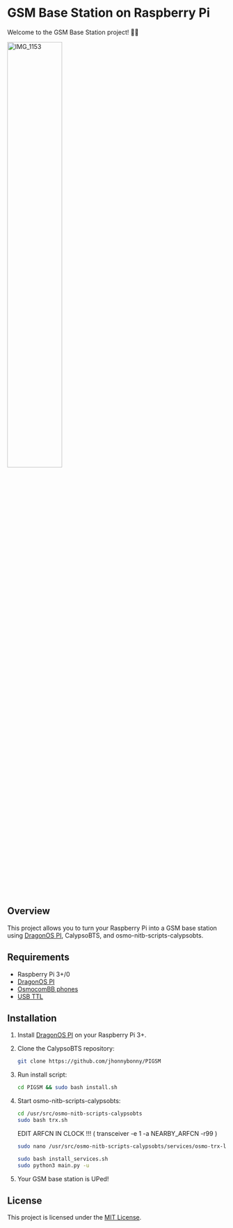 # GSM Base Station on Raspberry Pi
Welcome to the GSM Base Station project! 📡📱

<img src="https://github.com/jhonnybonny/PIGSM/assets/87495218/10e2c7a7-5559-4a7c-aa8e-4ca5f3c479a6" width="50%" height="50%" alt="IMG_1153">

## Overview

This project allows you to turn your Raspberry Pi into a GSM base station using [DragonOS PI](https://sourceforge.net/projects/dragonos-pi64), CalypsoBTS, and osmo-nitb-scripts-calypsobts.

## Requirements

- Raspberry Pi 3+/0
- [DragonOS PI](https://sourceforge.net/projects/dragonos-pi64)
- [OsmocomBB phones](https://osmocom.org/projects/baseband/wiki/Phones)
- [USB TTL](https://www.aliexpress.com/w/wholesale-cp2102-usb-to-ttl-converter.html)

## Installation

1. Install [DragonOS PI](https://sourceforge.net/projects/dragonos-pi64) on your Raspberry Pi 3+.
2. Clone the CalypsoBTS repository:

    ```bash
    git clone https://github.com/jhonnybonny/PIGSM
    ```

3. Run install script:

    ```bash
    cd PIGSM && sudo bash install.sh
    ```

4. Start osmo-nitb-scripts-calypsobts:

    ```bash
    cd /usr/src/osmo-nitb-scripts-calypsobts
    sudo bash trx.sh
    ```
    EDIT ARFCN IN CLOCK !!! ( transceiver -e 1 -a NEARBY_ARFCN -r99 )
    ```bash
    sudo nano /usr/src/osmo-nitb-scripts-calypsobts/services/osmo-trx-lms.service
    ```
    ```bash
    sudo bash install_services.sh
    sudo python3 main.py -u
    ```

5. Your GSM base station is UPed!

## License

This project is licensed under the [MIT License](LICENSE).
